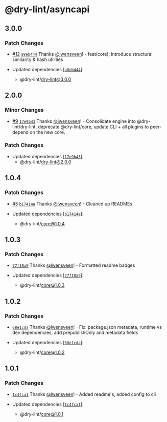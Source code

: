 # @dry-lint/asyncapi

## 3.0.0

### Patch Changes

- [#12](https://github.com/dry-lint/dry-lint/pull/12) [`a8eb444`](https://github.com/dry-lint/dry-lint/commit/a8eb44440f7c592085ba585d8b01baddae9808cb) Thanks [@lwensveen](https://github.com/lwensveen)! - feat(core): introduce structural similarity & hash utilities

- Updated dependencies [[`a8eb444`](https://github.com/dry-lint/dry-lint/commit/a8eb44440f7c592085ba585d8b01baddae9808cb)]:
  - @dry-lint/dry-lint@3.0.0

## 2.0.0

### Minor Changes

- [#9](https://github.com/dry-lint/dry-lint/pull/9) [`17e9b43`](https://github.com/dry-lint/dry-lint/commit/17e9b436c6a2490673619c0d9b39b72f97ceb757) Thanks [@lwensveen](https://github.com/lwensveen)! - Consolidate engine into @dry-lint/dry-lint, deprecate @dry-lint/core, update CLI + all plugins to peer-depend on the new core.

### Patch Changes

- Updated dependencies [[`17e9b43`](https://github.com/dry-lint/dry-lint/commit/17e9b436c6a2490673619c0d9b39b72f97ceb757)]:
  - @dry-lint/dry-lint@2.0.0

## 1.0.4

### Patch Changes

- [#5](https://github.com/dry-lint/dry-lint/pull/5) [`b17414a`](https://github.com/dry-lint/dry-lint/commit/b17414a44539366b65089b0db98a13c9a5e059d1) Thanks [@lwensveen](https://github.com/lwensveen)! - Cleaned up READMEs

- Updated dependencies [[`b17414a`](https://github.com/dry-lint/dry-lint/commit/b17414a44539366b65089b0db98a13c9a5e059d1)]:
  - @dry-lint/core@1.0.4

## 1.0.3

### Patch Changes

- [`77f18a9`](https://github.com/dry-lint/dry-lint/commit/77f18a9d0cf1d2eedad5a54049e5515ed52724f0) Thanks [@lwensveen](https://github.com/lwensveen)! - Formatted readme badges

- Updated dependencies [[`77f18a9`](https://github.com/dry-lint/dry-lint/commit/77f18a9d0cf1d2eedad5a54049e5515ed52724f0)]:
  - @dry-lint/core@1.0.3

## 1.0.2

### Patch Changes

- [`68e1cda`](https://github.com/dry-lint/dry-lint/commit/68e1cdae1f26e17021bb8fa66ecb2f7100270968) Thanks [@lwensveen](https://github.com/lwensveen)! - Fix: package.json metadata, runtime vs dev dependencies, add prepublishOnly and metadata fields

- Updated dependencies [[`68e1cda`](https://github.com/dry-lint/dry-lint/commit/68e1cdae1f26e17021bb8fa66ecb2f7100270968)]:
  - @dry-lint/core@1.0.2

## 1.0.1

### Patch Changes

- [`1c4fca1`](https://github.com/dry-lint/dry-lint/commit/1c4fca132131aa88c70e8688e7b85d42932d848c) Thanks [@lwensveen](https://github.com/lwensveen)! - Added readme's, added config to cli

- Updated dependencies [[`1c4fca1`](https://github.com/dry-lint/dry-lint/commit/1c4fca132131aa88c70e8688e7b85d42932d848c)]:
  - @dry-lint/core@1.0.1
